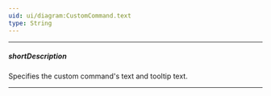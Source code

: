 ```yaml
---
uid: ui/diagram:CustomCommand.text
type: String
---
```

---
##### shortDescription
Specifies the custom command's text and tooltip text.

---
